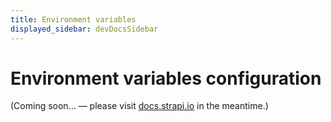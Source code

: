 ```yaml
---
title: Environment variables
displayed_sidebar: devDocsSidebar
---
```

# Environment variables configuration

(Coming soon… — please visit [docs.strapi.io](https://docs.strapi.io/developer-docs/latest/setup-deployment-guides/configurations/optional/environment.html) in the meantime.)

